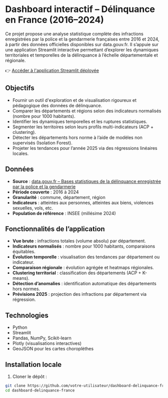 # Dashboard interactif – Délinquance en France (2016–2024)

Ce projet propose une analyse statistique complète des infractions enregistrées par la police et la gendarmerie françaises entre 2016 et 2024, à partir des données officielles disponibles sur data.gouv.fr. Il s’appuie sur une application Streamlit interactive permettant d’explorer les dynamiques territoriales et temporelles de la délinquance à l’échelle départementale et régionale.

👉 [Accéder à l'application Streamlit déployée](https://dashboard-delinquance-france-fnaeh3gqf9axpj7weuykwh.streamlit.app/)

## Objectifs

- Fournir un outil d'exploration et de visualisation rigoureux et pédagogique des données de délinquance.
- Comparer les départements et régions selon des indicateurs normalisés (nombre pour 1000 habitants).
- Identifier les dynamiques temporelles et les ruptures statistiques.
- Segmenter les territoires selon leurs profils multi-indicateurs (ACP + clustering).
- Détecter les départements hors norme à l’aide de modèles non supervisés (Isolation Forest).
- Projeter les tendances pour l’année 2025 via des régressions linéaires locales.

## Données

- **Source** : [data.gouv.fr – Bases statistiques de la délinquance enregistrée par la police et la gendarmerie](https://www.data.gouv.fr/fr/datasets/bases-statistiques-communale-departementale-et-regionale-de-la-delinquance-enregistree-par-la-police-et-la-gendarmerie-nationales/)
- **Période couverte** : 2016 à 2024
- **Granularité** : commune, département, région
- **Indicateurs** : atteintes aux personnes, atteintes aux biens, violences sexuelles, vols, etc.
- **Population de référence** : INSEE (millésime 2024)

## Fonctionnalités de l’application

- **Vue brute** : infractions totales (volume absolu) par département.
- **Indicateurs normalisés** : nombre pour 1000 habitants, comparaisons équitables.
- **Évolution temporelle** : visualisation des tendances par département ou indicateur.
- **Comparaison régionale** : évolution agrégée et heatmaps régionales.
- **Clustering territorial** : classification des départements (ACP + K-means).
- **Détection d’anomalies** : identification automatique des départements hors normes.
- **Prévisions 2025** : projection des infractions par département via régression.

## Technologies

- Python
- Streamlit
- Pandas, NumPy, Scikit-learn
- Plotly (visualisations interactives)
- GeoJSON pour les cartes choroplèthes

## Installation locale

1. Cloner le dépôt :
```bash
git clone https://github.com/votre-utilisateur/dashboard-delinquance-france.git
cd dashboard-delinquance-france
